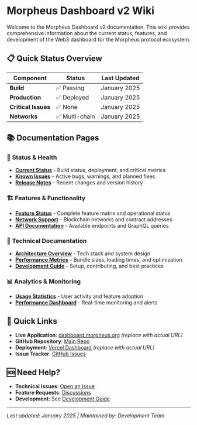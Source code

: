 # Morpheus Dashboard v2 Wiki

Welcome to the Morpheus Dashboard v2 documentation. This wiki provides comprehensive information about the current status, features, and development of the Web3 dashboard for the Morpheus protocol ecosystem.

## 📋 **Quick Status Overview**

| Component | Status | Last Updated |
|-----------|--------|---------------|
| **Build** | ✅ Passing | January 2025 |
| **Production** | ✅ Deployed | January 2025 |
| **Critical Issues** | ✅ None | January 2025 |
| **Networks** | ✅ Multi-chain | January 2025 |

## 📚 **Documentation Pages**

### 🚀 **Status & Health**
- **[Current Status](Current-Status)** - Build status, deployment, and critical metrics
- **[Known Issues](Known-Issues)** - Active bugs, warnings, and planned fixes
- **[Release Notes](Release-Notes)** - Recent changes and version history

### 🏗️ **Features & Functionality**
- **[Feature Status](Feature-Status)** - Complete feature matrix and operational status
- **[Network Support](Network-Support)** - Blockchain networks and contract addresses
- **[API Documentation](API-Documentation)** - Available endpoints and GraphQL queries

### 🔧 **Technical Documentation**
- **[Architecture Overview](Architecture-Overview)** - Tech stack and system design
- **[Performance Metrics](Performance-Metrics)** - Bundle sizes, loading times, and optimization
- **[Development Guide](Development-Guide)** - Setup, contributing, and best practices

### 📊 **Analytics & Monitoring**
- **[Usage Statistics](Usage-Statistics)** - User activity and feature adoption
- **[Performance Dashboard](Performance-Dashboard)** - Real-time monitoring and alerts

## 🎯 **Quick Links**

- **Live Application**: [dashboard.morpheus.org](#) *(replace with actual URL)*
- **GitHub Repository**: [Main Repo](https://github.com/your-org/dashboard-v2)
- **Deployment**: [Vercel Dashboard](#) *(replace with actual URL)*
- **Issue Tracker**: [GitHub Issues](https://github.com/your-org/dashboard-v2/issues)

## 🆘 **Need Help?**

- **Technical Issues**: [Open an Issue](https://github.com/your-org/dashboard-v2/issues)
- **Feature Requests**: [Discussions](https://github.com/your-org/dashboard-v2/discussions)
- **Development**: See [Development Guide](Development-Guide)

---

*Last updated: January 2025 | Maintained by: Development Team* 